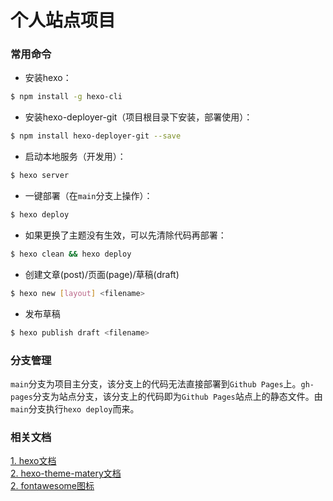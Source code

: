 # 个人站点项目
### 常用命令
- 安装hexo：
```bash
$ npm install -g hexo-cli
```
- 安装hexo-deployer-git（项目根目录下安装，部署使用）：
```bash
$ npm install hexo-deployer-git --save
```
- 启动本地服务（开发用）：
```bash
$ hexo server
```
- 一键部署（在`main`分支上操作）：
```bash
$ hexo deploy
```
- 如果更换了主题没有生效，可以先清除代码再部署：
```bash
$ hexo clean && hexo deploy
```
- 创建文章(post)/页面(page)/草稿(draft)
```bash
$ hexo new [layout] <filename>
```
- 发布草稿
```bash
$ hexo publish draft <filename>
```

### 分支管理
`main`分支为项目主分支，该分支上的代码无法直接部署到`Github Pages`上。`gh-pages`分支为站点分支，该分支上的代码即为`Github Pages`站点上的静态文件。由`main`分支执行`hexo deploy`而来。

### 相关文档
[1. hexo文档](https://hexo.io/zh-cn/docs/commands)  
[2. hexo-theme-matery文档](https://github.com/blinkfox/hexo-theme-matery/blob/develop/README_CN.md)  
[2. fontawesome图标](https://fontawesome.com/v5.15/icons?d=gallery&p=2)  